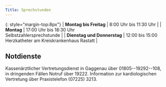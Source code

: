 ```yaml
---
Title: Sprechstunden
---
```


{: style="margin-top:8px"}
| **Montag bis Freitag** | 8:00 Uhr bis 11:30 Uhr |
| **Montag** | 17:00 Uhr bis 18:30 Uhr <br /> Selbstzahlersprechstunde |
| **Dienstag und Donnerstag** | 12:00 bis 15:00 <br /> Herzkatheter am Kreiskrankenhaus Rastatt |

Notdienste
----------

Kassenärztlicher Vertretungsdienst in Gaggenau über 01805--19292--108, in dringenden Fällen Notruf über 19222.
Information zur kardiologischen Vertretung über Praxistelefon (07225) 3213.
